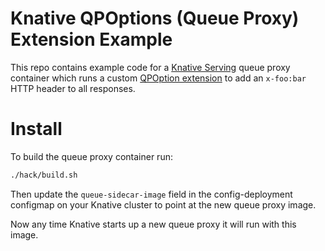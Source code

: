 # Knative QPOptions (Queue Proxy) Extension Example

This repo contains example code for a [Knative Serving](https://knative.dev/docs/serving/) queue proxy container which runs a custom [QPOption extension](https://knative.dev/docs/serving/queue-extensions/) to add an `x-foo:bar` HTTP header to all responses.

# Install
To build the queue proxy container run:

```bash
./hack/build.sh
```

Then update the `queue-sidecar-image` field in the config-deployment configmap on your Knative cluster to point at the new queue proxy image.

Now any time Knative starts up a new queue proxy it will run with this image.
